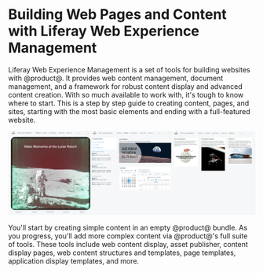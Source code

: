 # Building Web Pages and Content with Liferay Web Experience Management

Liferay Web Experience Management is a set of tools for building websites with 
@product@. It provides web content management, document management, and a 
framework for robust content display and advanced content creation. With so much 
available to work with, it's tough to know where to start. This is a step by 
step guide to creating content, pages, and sites, starting with the most basic 
elements and ending with a full-featured website. 

![Figure x: A preview of the final site.](../../images/001-final-site-preview.png)

You'll start by creating simple content in an empty @product@ bundle. As you 
progress, you'll add more complex content via @product@'s full suite of tools. 
These tools include web content display, asset publisher, content display pages, 
web content structures and templates, page templates, application display 
templates, and more. 
